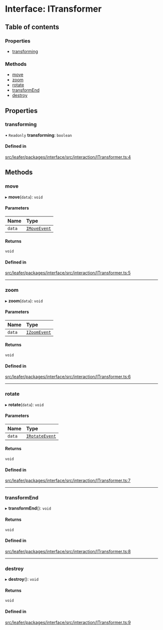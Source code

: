 # Interface: ITransformer

## Table of contents

### Properties

- [transforming](ITransformer.md#transforming)

### Methods

- [move](ITransformer.md#move)
- [zoom](ITransformer.md#zoom)
- [rotate](ITransformer.md#rotate)
- [transformEnd](ITransformer.md#transformend)
- [destroy](ITransformer.md#destroy)

## Properties

### transforming

• `Readonly` **transforming**: `boolean`

#### Defined in

[src/leafer/packages/interface/src/interaction/ITransformer.ts:4](https://github.com/leaferjs/leafer/blob/ddf9650d989917c451947b101193d83f38b9fdcf/packages/interface/src/interaction/ITransformer.ts#L4)

## Methods

### move

▸ **move**(`data`): `void`

#### Parameters

| Name | Type |
| :------ | :------ |
| `data` | [`IMoveEvent`](IMoveEvent.md) |

#### Returns

`void`

#### Defined in

[src/leafer/packages/interface/src/interaction/ITransformer.ts:5](https://github.com/leaferjs/leafer/blob/ddf9650d989917c451947b101193d83f38b9fdcf/packages/interface/src/interaction/ITransformer.ts#L5)

___

### zoom

▸ **zoom**(`data`): `void`

#### Parameters

| Name | Type |
| :------ | :------ |
| `data` | [`IZoomEvent`](IZoomEvent.md) |

#### Returns

`void`

#### Defined in

[src/leafer/packages/interface/src/interaction/ITransformer.ts:6](https://github.com/leaferjs/leafer/blob/ddf9650d989917c451947b101193d83f38b9fdcf/packages/interface/src/interaction/ITransformer.ts#L6)

___

### rotate

▸ **rotate**(`data`): `void`

#### Parameters

| Name | Type |
| :------ | :------ |
| `data` | [`IRotateEvent`](IRotateEvent.md) |

#### Returns

`void`

#### Defined in

[src/leafer/packages/interface/src/interaction/ITransformer.ts:7](https://github.com/leaferjs/leafer/blob/ddf9650d989917c451947b101193d83f38b9fdcf/packages/interface/src/interaction/ITransformer.ts#L7)

___

### transformEnd

▸ **transformEnd**(): `void`

#### Returns

`void`

#### Defined in

[src/leafer/packages/interface/src/interaction/ITransformer.ts:8](https://github.com/leaferjs/leafer/blob/ddf9650d989917c451947b101193d83f38b9fdcf/packages/interface/src/interaction/ITransformer.ts#L8)

___

### destroy

▸ **destroy**(): `void`

#### Returns

`void`

#### Defined in

[src/leafer/packages/interface/src/interaction/ITransformer.ts:9](https://github.com/leaferjs/leafer/blob/ddf9650d989917c451947b101193d83f38b9fdcf/packages/interface/src/interaction/ITransformer.ts#L9)
